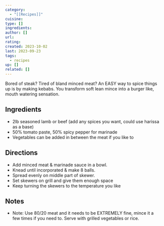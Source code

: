```yaml
---
category:
  - "[[Recipes]]"
cuisine: 
type: []
ingredients: 
author: []
url: 
rating: 
created: 2023-10-02
last: 2023-09-23
tags:
  - recipes
up: []
related: []
---
```

Bored of steak? Tired of bland minced meat? An EASY way to spice things up is by making kebabs. You transform soft lean mince into a burger like, mouth watering sensation.

## Ingredients

- 2lb seasoned lamb or beef (add any spices you want, could use harissa as a base)
- 50% tomato paste, 50% spicy pepper for marinade
- Vegetables can be added in between the meat if you like to 

## Directions

- Add minced meat & marinade sauce in a bowl.
- Knead until incorporated & make 8 balls.
- Spread evenly on middle part of skewer.
- Set skewers on grill and give them enough space
- Keep turning the skewers to the temperature you like 

## Notes

- Note: Use 80/20 meat and it needs to be EXTREMELY fine, mince it a few times if you need to. Serve with grilled vegetables or rice. 